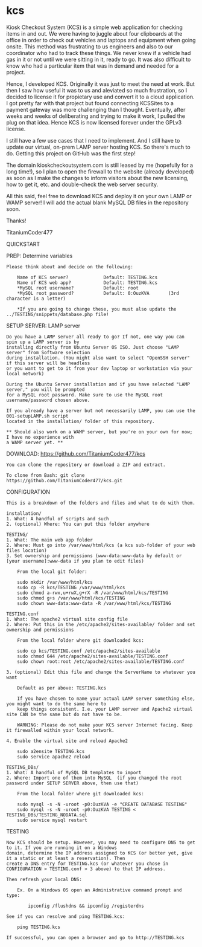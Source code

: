 # kcs
Kiosk Checkout System (KCS) is a simple web application for checking items in and out. We were having to juggle about four clipboards at the office in order to check out vehicles and laptops and equipment when going onsite. This method was frustrating to us engineers and also to our coordinator who had to track these things. We never knew if a vehicle had gas in it or not until we were sitting in it, ready to go. It was also difficult to know who had a particular item that was in demand and needed for a project.

Hence, I developed KCS. Originally it was just to meet the need at work. But then I saw how useful it was to us and aleviated so much frustration, so I decided to license it for propietary use and convert it to a cloud application. I got pretty far with that project but found connecting KCSSites to a payment gateway was more challenging than I thought. Eventually, after weeks and weeks of deliberating and trying to make it work, I pulled the plug on that idea. Hence KCS is now licensed forever under the GPLv3 license.

I still have a few use cases that I need to implement. And I still have to update our virtual, on-prem LAMP server hosting KCS. So there's much to do. Getting this project on GitHub was the first step!

The domain kioskcheckoutsystem.com is still leased by me (hopefully for a long time!), so I plan to open the firewall to the website (already developed) as soon as I make the changes to inform visitors about the new licensing, how to get it, etc. and double-check the web server security.

All this said, feel free to download KCS and deploy it on your own LAMP or WAMP server! I will add the actual blank MySQL DB files in the repository soon.

Thanks!

TitaniumCoder477



QUICKSTART

PREP: Determine variables

	Please think about and decide on the following:
	
		Name of KCS server? 			Default: TESTING.kcs
		Name of KCS web app?			Default: TESTING.kcs
		*MySQL root username?			Default: root
		*MySQL root password?			Default: 0:OuzKVA		(3rd character is a letter)
		
		*If you are going to change these, you must also update the ../TESTING/snippets/database.php file!

SETUP SERVER: LAMP server

	Do you have a LAMP server all ready to go? If not, one way you can spin up a LAMP server is by 
	installing directly from Ubuntu Server OS ISO. Just choose "LAMP server" from Software selection 
	during installation. (You might also want to select "OpenSSH server" if this server will be headless 
	or you want to get to it from your dev laptop or workstation via your local network)
	
	During the Ubuntu Server installation and if you have selected "LAMP server," you will be prompted 
	for a MySQL root password. Make sure to use the MySQL root username/password chosen above.

	If you already have a server but not necessarily LAMP, you can use the 001-setupLAMP.sh script
	located in the installation/ folder of this repository.

	** Should also work on a WAMP server, but you're on your own for now; I have no experience with
	a WAMP server yet. **

DOWNLOAD: https://github.com/TitaniumCoder477/kcs

	You can clone the repository or download a ZIP and extract.
	
	To clone from Bash: git clone https://github.com/TitaniumCoder477/kcs.git
	
CONFIGURATION

	This is a breakdown of the folders and files and what to do with them.

	installation/
	1. What: A handful of scripts and such
	2. (optional) Where: You can put this folder anywhere

	TESTING/
	1. What: The main web app folder
	2. Where: Must go into /var/www/html/kcs (a kcs sub-folder of your web files location)
	3. Set ownership and permissions (www-data:www-data by default or [your username]:www-data if you plan to edit files)
		
		From the local git folder:
		
		sudo mkdir /var/www/html/kcs
		sudo cp -R kcs/TESTING /var/www/html/kcs
		sudo chmod a-rwx,u+rwX,g+rX -R /var/www/html/kcs/TESTING
		sudo chmod g+s /var/www/html/kcs/TESTING		
		sudo chown www-data:www-data -R /var/www/html/kcs/TESTING
	
	TESTING.conf
	1. What: The apache2 virtual site config file
	2. Where: Put this in the /etc/apache2/sites-available/ folder and set ownership and permissions
			
		From the local folder where git downloaded kcs:
		
		sudo cp kcs/TESTING.conf /etc/apache2/sites-available
		sudo chmod 644 /etc/apache2/sites-available/TESTING.conf
		sudo chown root:root /etc/apache2/sites-available/TESTING.conf
	   
	3. (optional) Edit this file and change the ServerName to whatever you want
	
		Default as per above: TESTING.kcs
		
		If you have chosen to name your actual LAMP server something else, you might want to do the same here to
		keep things consistent. I.e. your LAMP server and Apache2 virtual site CAN be the same but do not have to be.
	  	
		WARNING: Please do not make your KCS server Internet facing. Keep it firewalled within your local network.		
	  
	4. Enable the virtual site and reload Apache2
	
		sudo a2ensite TESTING.kcs
		sudo service apache2 reload
	
	TESTING_DBs/
	1. What: A handful of MySQL DB templates to import
	2. Where: Import one of them into MySQL  (if you changed the root password under SETUP SERVER above, then use that)
	
		From the local folder where git downloaded kcs:
		
		sudo mysql -s -N -uroot -p0:OuzKVA -e "CREATE DATABASE TESTING"
		sudo mysql -s -N -uroot -p0:OuzKVA TESTING < TESTING_DBs/TESTING_NODATA.sql
		sudo service mysql restart
		
TESTING

	Now KCS should be setup. However, you may need to configure DNS to get to it. If you are running it on a Windows 
	domain, determine the IP address assigned to KCS (or better yet, give it a static or at least a reservation). Then 
	create a DNS entry for TESTING.kcs (or whatever you chose in CONFIGURATION > TESTING.conf > 3 above) to that IP address.
	
	Then refresh your local DNS:
	
		Ex. On a Windows OS open an Administrative command prompt and type: 
		
			ipconfig /flushdns && ipconfig /registerdns
	
	See if you can resolve and ping TESTING.kcs:
	
		ping TESTING.kcs
		
	If successful, you can open a browser and go to http://TESTING.kcs
		